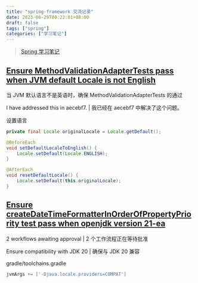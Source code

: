 ```yaml
---
title: "spring-framework 交流记录"
date: 2023-06-29T00:22:01+08:00
draft: false
tags: ["spring"]
categories: ["学习笔记"]
---
```


> [Spring 学习笔记](../dir)

## [Ensure MethodValidationAdapterTests pass when JVM default Locale is not English](https://github.com/spring-projects/spring-framework/issues/30734)

当 JVM 默认语言不是英语时，确保 MethodValidationAdapterTests 的通过

I have addressed this in aecebf7. | 我已经在 aecebf7 中解决了这个问题。

设置语言

```java
private final Locale originalLocale = Locale.getDefault();

@BeforeEach
void setDefaultLocaleToEnglish() {
    Locale.setDefault(Locale.ENGLISH);
}

@AfterEach
void resetDefaultLocale() {
    Locale.setDefault(this.originalLocale);
}
```

## [Ensure createDateTimeFormatterInOrderOfPropertyPriority test pass when openjdk version 21-ea](https://github.com/spring-projects/spring-framework/pull/30759)

2 workflows awaiting approval | 2 个工作流程正在等待批准

Ensure compatibility with JDK 20 | 确保与 JDK 20 兼容

gradle/toolchains.gradle

```gradle
jvmArgs += ['-Djava.locale.providers=COMPAT']
```